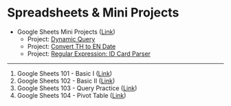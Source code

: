 # Spreadsheets & Mini Projects
- Google Sheets Mini Projects ([Link](https://docs.google.com/spreadsheets/d/12riVl6HHWuUHWrOX4BK02E98nQaAMyDPlEA8nYyVbts/edit?gid=0#gid=0))
  - Project: [Dynamic Query](https://docs.google.com/spreadsheets/d/12riVl6HHWuUHWrOX4BK02E98nQaAMyDPlEA8nYyVbts/edit?gid=1981431105#gid=1981431105)
  - Project: [Convert TH to EN Date](https://docs.google.com/spreadsheets/d/12riVl6HHWuUHWrOX4BK02E98nQaAMyDPlEA8nYyVbts/edit?gid=1656509133#gid=1656509133)
  - Project: [Regular Expression: ID Card Parser](https://docs.google.com/spreadsheets/d/12riVl6HHWuUHWrOX4BK02E98nQaAMyDPlEA8nYyVbts/edit?gid=2014543270#gid=2014543270)
---
1. Google Sheets 101 - Basic I ([Link](https://docs.google.com/spreadsheets/d/1mrfCCfv_TPcHcls4h99duZWCh_tw-4AmP8nXy4TEor4/edit?gid=1110784364#gid=1110784364))
2. Google Sheets 102 - Basic II ([Link](https://docs.google.com/spreadsheets/d/1uFFQ94QMpyE6dEPYtTzlNCmsL3m2eNxQODNQtiCzvIE/edit?gid=0#gid=0))
3. Google Sheets 103 - Query Practice ([Link](https://docs.google.com/spreadsheets/d/1iLzU70H1jSirdxakXLvu8r1K5kjCrhDoseMwpVPSwjQ/edit?gid=0#gid=0))
4. Google Sheets 104 - Pivot Table ([Link](https://docs.google.com/spreadsheets/d/1fMdnrkqZpsZDrv-v-uNmDAvBowDm13SkYPeRNfF8s5g/edit?gid=0#gid=0))

